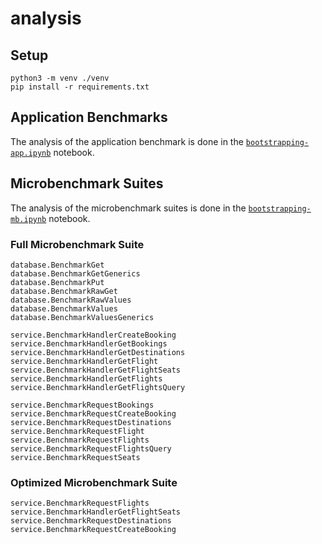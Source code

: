 # analysis

## Setup
```
python3 -m venv ./venv
pip install -r requirements.txt
```

## Application Benchmarks
The analysis of the application benchmark is done in the [`bootstrapping-app.ipynb`](./bootstrapping-app.ipynb) notebook.

## Microbenchmark Suites
The analysis of the microbenchmark suites is done in the [`bootstrapping-mb.ipynb`](./bootstrapping-mb.ipynb) notebook.

### Full Microbenchmark Suite
```
database.BenchmarkGet
database.BenchmarkGetGenerics
database.BenchmarkPut
database.BenchmarkRawGet
database.BenchmarkRawValues
database.BenchmarkValues
database.BenchmarkValuesGenerics

service.BenchmarkHandlerCreateBooking
service.BenchmarkHandlerGetBookings
service.BenchmarkHandlerGetDestinations
service.BenchmarkHandlerGetFlight
service.BenchmarkHandlerGetFlightSeats
service.BenchmarkHandlerGetFlights
service.BenchmarkHandlerGetFlightsQuery

service.BenchmarkRequestBookings
service.BenchmarkRequestCreateBooking
service.BenchmarkRequestDestinations
service.BenchmarkRequestFlight
service.BenchmarkRequestFlights
service.BenchmarkRequestFlightsQuery
service.BenchmarkRequestSeats
```

### Optimized Microbenchmark Suite
```
service.BenchmarkRequestFlights
service.BenchmarkHandlerGetFlightSeats
service.BenchmarkRequestDestinations
service.BenchmarkRequestCreateBooking
```

